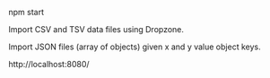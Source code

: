 npm start

Import CSV and TSV data files using Dropzone.

Import JSON files (array of objects) given x and y value object keys.

http://localhost:8080/

